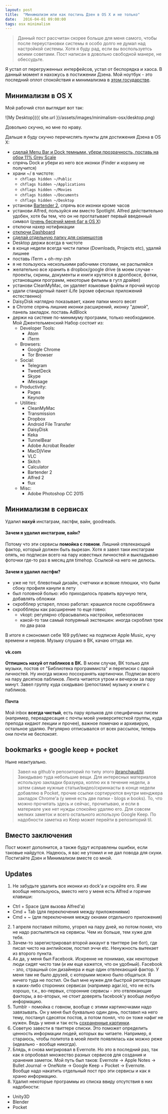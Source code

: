 ```yaml
---
layout: post
title:  "Минимализм или как постичь Дзен в OS X и не только"
date:   2016-04-01 09:00:00
tags: osx minimalism
---
```


>Данный пост рассчитан скорее больше для меня самого, чтобы после переустановки системы я особо долго не думал над настройкой системы. Хотя я буду рад, если вы воспользуетсь моими советами. Пост написан в довольно свободной манере, не обессудьте.

Я устал от перегруженных интерфейсов, устал от беспорядка и хаоса. В данный момент я нахожусь в постижении Дзена. Мой ноутбук - это последний оплот спокойствия и минимализма в [этом государстве](https://ru.wikipedia.org/wiki/%D0%A0%D0%BE%D1%81%D1%81%D0%B8%D1%8F).

## Минимализм в OS X

Мой рабочий стол выглядит вот так:

![My Desktop]({{ site.url }}/assets/images/minimalism-osx/desktop.png)

Довольно скучно, но мне по нраву.

Дальше я буду скучно перечислять пункты для достижения Дзена в OS X:

- [cделай Menu Bar и Dock темными, убери прозрачность, поставь на обои 11% Grey Scale](https://www.reddit.com/r/osx/comments/2jpzoc/yosemite_tip_dark_mode_reduced_transparency_11/)
- спрячь Dock и убери из него все иконки (Finder и корзину не получится)
- храни ~/ в чистоте:
    - ```chflags hidden ~/Public```
    - ```chflags hidden ~/Applications```
    - ```chflags hidden ~/Movies```
    - ```chflags hidden ~/Documents```
    - ```chflags hidden ~/Desktop```
- установи [Bartender 2](https://www.macbartender.com/), спрячь все иконки кроме часов
- установи Alfred, пользуйся им вместо Spotlight. Alfred действительно удобен, хотя бы тем, что он не проглатывает первый введенный символ ([очень бесячий меня баг в OS X](http://apple.stackexchange.com/questions/226242/spotlight-overrides-first-character))
- отключи нахер нотификации
- [отключи Dashboard](http://www.tekrevue.com/tip/disable-dashboard-os-x/)
- [сделай отдельную папку для скриншотов](http://osxdaily.com/2011/01/26/change-the-screenshot-save-file-location-in-mac-os-x/)
- Desktop держи всегда в чистоте
- в конце недели всегда чисти папки (Downloads, Projects etc), удаляй лишнее
- поставь iTerm + oh-my-zsh
- я не пользуюсь несколькими рабочими столами, не распыляйся
- желательно все хранить в dropbox/google drive (в моем случае - проекты, скрины, документы и книги крутятся в дропбоксе, фотки, установщики программ, некоторые фильмы в гугл драйве)
- установи CleanMyMac, он удаляет языковые файлы и прочий мусор
- удали стандартный пакет iLife (кроме офисных приложений естественно)
- DaisyDisk наглядно показывает, какие папки много весят
- в Chrome спрячь лишние иконки расширений, иконку "домой", панель закладок. поставь AdBlock
- держи на системе по-минимуму программ, только необходимое. Мой Джентельменский Набор состоит из:
    - Developer Tools:
        - Atom
        - iTerm
    - Browsers:
        - Google Chrome
        - Tor Browser
    - Social:
        - Telegram
        - TweetDeck
        - Skype
        - iMessage
    - Productivity:
        - Pages
        - Keynote
    - Utilities:
        - CleanMyMac
        - Transmission
        - Dropbox
        - Android File Transfer
        - DaisyDisk
        - Keka
        - TunnelBear
        - Adobe Acrobat Reader
        - MacDjView
        - VLC
        - Skitch
        - Calculator
        - Bartender 2
        - Alfred 2
        - flux
    - Misc:
        - Adobe Photoshop CC 2015

## Минимализм в сервисах

Удалил **нахуй** инстаграм, ластфм, вайн, goodreads.

#### Зачем я удалил инстаграм, вайн?

Потому что эти сервисы **помойка с говном**. Лишний отвлекающий фактор, который должен быть вырезан. Хотя я завел таки инстаграм опять, но подписан всего на пару известных личностей и выкладываю фоточки где-то раз в месяц для timehop. Ссылкой на него не делюсь.

#### Зачем я удалил ластфм?

- уже не тот, блевотный дизайн, счетчики и всякие плюшки, что были сбоку профиля канули в лету
- был головной болью: ибо приходилось править вручную теги, добавлять обложки
- скробблер устарел, плохо работал: крашился после скробблинга
- скробблеры как расширение то еще говно:
    - vkopt: регулярно сбрасывались настройки, небезопасен
    - какой-то там самый попуряный экстеншен: иногда скроблил трек по два раза

В итоге я сэкономил себе 169 руб/мес на подписке Apple Music, кучу времени и нервов. Музыку слушаю в ВК, качаю оттуда же.

#### vk.com

**Отпишись нахуй от пабликов в ВК.** В моем случае, ВК только для музыки, постов от "Библиотека программиста" и переписки с парой личностей. Ну иногда можно посохранять картиночки. Подписан всего на пару десятков пабликов. Лента читается утром и вечером за пару минут. Завел группу куда скидываю (репостами) музыку и книги с пабликов.

#### Почта

Мой inbox **всегда чистый**, есть пару ярлыков для специфичных писем (например, переадресация с почты моей университесткой группы, куда препода кидают лекции и прочее), важное помечаю и архивирую, остальное удаляю. Регулярно отписывался от всех рассылок, теперь они почти не беспокоят.

## bookmarks + google keep + pocket

Ныне неактуально.

>Завел на github'е репозиторий по типу этого [jbranchaud/til](https://github.com/jbranchaud/til). Закидываю туда небольшие вещи. Для интересных материалов использую закладки бразуера, коплю их в течение недели, а затем самые нужные статьи/видео/скринкасты в конце недели добавляю в Pocket, прочие ссылки сортируются внутри менджера закладок Chrome'а (у меня есть две папки - blogs и books). То, что можно прочитать здесь и сейчас, прочитываю, и если в материале уже нет нужды спокойно удаляю его. Для совсем мелких заметок и всего остального использую Google Keep. По надобности заметка из Keep может перейти в репозиторий til.

## Вместо заключения

Пост может дополнится, а также будут исправлены ошибки, если таковые найдутся. Надеюсь, я вас не утомил и не дал повода для скуки. Постигайте Дзен и Минимализм вместе со мной.

## Updates

1. Не забудьте удалить все иконки из dock'а и скройте его. Я им вообще непользуюсь, вместо него у меня есть Alfred и горячие клавиши:
  - Ctrl + Space (для вызова Alfred'а)
  - Cmd + Tab (для переключения между приложениями)
  - Cmd + ~ (для переключения между окнами отдельного приложения)
2. 1 апреля поставил miitomo, угорел на пару дней, но потом понял, что не надо распыляться на сервисы. Чем их больше, тем хуже для тебя.
3. Зачем-то зарегистрировал второй аккаунт в твиттере (не бот), где писал чисто на английском, постил эччи etc. Ненужность вытекает из второго пункта.
4. Ах да, у меня был Facebook. Искренне не понимаю, как некоторые люди сидят чисто там (и им еще кажется, что он удобный). Facebook - зло, страшный сон дизайнера и еще один отвлекающий фактор. У меня там не было друзей, с которыми можно было общаться. Я ничего туда не постил. Он был мне нужен для быстрой регистрации в каких-либо сторонних сервисах (например agar.io), что не есть хорошо, т.к., во-первых, сторонние сервисы - это отвлекающие факторы, а во-вторых, не стоит доверять facebook'у вообще любую информацию.
5. Tumblr - помойка с говном, вообще с этими картиночками надо завязывать. Он у меня был буквально один день, поставил на него тему, постанул сдесяток постов, а потом понял, что он тоже нафиг не нужен. Ведь у меня и так есть [сохраненные картинки](https://vk.com/album14332293_000).
6. Советую завести в твиттере списки. Это поможет определить ценность информации людей, которых вы читаете. Например, я стараюсь, чтобы политота в моей ленте появлялась как можно реже (идеально - вообще никогда).
7. Блядь, я снова мигрировал в Evernote. Но это в последний раз, так как я опробовал множество разных сервисов для создания и хранения заметок. Мой путь был таков: Evernote -> Apple Notes -> Bullet Journal -> OneNote -> Google Keep + Pocket -> Evernote. Вообще надо накатить отдельный пост про эти сервисы и как я храню информацию.
8. Удалил некоторые программы из списка ввиду отсутствия в них надобности:
  - Unity3D
  - Blender
  - Pocket
